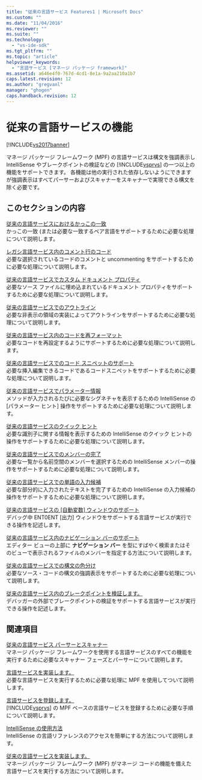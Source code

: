 ```yaml
---
title: "従来の言語サービス Features1 | Microsoft Docs"
ms.custom: ""
ms.date: "11/04/2016"
ms.reviewer: ""
ms.suite: ""
ms.technology: 
  - "vs-ide-sdk"
ms.tgt_pltfrm: ""
ms.topic: "article"
helpviewer_keywords: 
  - "言語サービス [マネージ パッケージ framework]"
ms.assetid: a646e4f0-767d-4cd1-8e1a-9a2aa210a1b7
caps.latest.revision: 12
ms.author: "gregvanl"
manager: "ghogen"
caps.handback.revision: 12
---
```

# 従来の言語サービスの機能
[!INCLUDE[vs2017banner](../../code-quality/includes/vs2017banner.md)]

マネージ パッケージ フレームワーク \(MPF\) の言語サービスは構文を強調表示しIntelliSense やブレークポイントの検証などの [!INCLUDE[vsprvs](../../code-quality/includes/vsprvs_md.md)] の一つ以上の機能をサポートできます。  各機能は他の実行された依存しないようにできますが強調表示はすべてパーサーおよびスキャナーをスキャナーで実現できる構文を除く必要です。  
  
## このセクションの内容  
 [従来の言語サービスにおけるかっこの一致](../../extensibility/internals/brace-matching-in-a-legacy-language-service.md)  
 かっこの一致 \(または必要な一致するペア言語をサポートするために必要な処理について説明します。  
  
 [レガシ言語サービス内のコメント行のコード](../../extensibility/internals/commenting-code-in-a-legacy-language-service.md)  
 必要な選択されているコードのコメントと uncommenting をサポートするために必要な処理について説明します。  
  
 [従来の言語サービスでカスタム ドキュメント プロパティ](../../extensibility/internals/custom-document-properties-in-a-legacy-language-service.md)  
 必要なソース ファイルに埋め込まれているドキュメント プロパティをサポートするために必要な処理について説明します。  
  
 [従来の言語サービスでのアウトライン](../../extensibility/internals/outlining-in-a-legacy-language-service.md)  
 必要な非表示の領域の実装によってアウトラインをサポートするために必要な処理について説明します。  
  
 [従来の言語サービス内のコードを再フォーマット](../../extensibility/internals/reformatting-code-in-a-legacy-language-service.md)  
 必要なコードを再設定するようにサポートするために必要な処理について説明します。  
  
 [従来の言語サービスでのコード スニペットのサポート](../../extensibility/internals/support-for-code-snippets-in-a-legacy-language-service.md)  
 必要な挿入編集できるコードであるコードスニペットをサポートするために必要な処理について説明します。  
  
 [従来の言語サービスでパラメーター情報](../../extensibility/internals/parameter-info-in-a-legacy-language-service2.md)  
 メソッドが入力されるたびに必要なシグネチャを表示するための IntelliSense の \[パラメーター ヒント\] 操作をサポートするために必要な処理について説明します。  
  
 [従来の言語サービスのクイック ヒント](../../extensibility/internals/quick-info-in-a-legacy-language-service.md)  
 必要な識別子に関する情報を表示するための IntelliSense のクイック ヒントの操作をサポートするために必要な処理について説明します。  
  
 [従来の言語サービスでのメンバーの完了](../../extensibility/internals/member-completion-in-a-legacy-language-service.md)  
 必要な一覧から名前空間のメンバーを選択するための IntelliSense メンバーの操作をサポートするために必要な処理について説明します。  
  
 [従来の言語サービスでの単語の入力候補](../../extensibility/internals/word-completion-in-a-legacy-language-service.md)  
 必要な部分的に入力されたテキストを完了するための IntelliSense の入力候補の操作をサポートするために必要な処理について説明します。  
  
 [従来の言語サービスの \[自動変数\] ウィンドウのサポート](../Topic/Support%20for%20the%20Autos%20Window%20in%20a%20Legacy%20Language%20Service.md)  
 デバッグ中 ENT0ENT \[出力\] ウィンドウをサポートする言語サービスが実行できる操作を記述します。  
  
 [従来の言語サービス内のナビゲーション バーのサポート](../../extensibility/internals/support-for-the-navigation-bar-in-a-legacy-language-service.md)  
 エディター ビューの上部に  **ナビゲーション バー**  を型にすばやく検索またはそのビューで表示されるファイルのメンバーを指定する方法について説明します。  
  
 [従来の言語サービスでの構文の色分け](../../extensibility/internals/syntax-colorizing-in-a-legacy-language-service.md)  
 必要なソース・コードの構文の強調表示をサポートするために必要な処理について説明します。  
  
 [従来の言語サービス内のブレークポイントを検証します。](../../extensibility/internals/validating-breakpoints-in-a-legacy-language-service.md)  
 デバッガーの外部でブレークポイントの検証をサポートする言語サービスが実行できる操作を記述します。  
  
## 関連項目  
 [従来の言語サービス パーサーとスキャナー](../../extensibility/internals/legacy-language-service-parser-and-scanner.md)  
 マネージ パッケージ フレームワークを使用する言語サービスのすべての機能を実行するために必要なスキャナー フェーズとパーサーについて説明します。  
  
 [言語サービスを実装します。](../../extensibility/internals/implementing-a-legacy-language-service2.md)  
 必要な言語サービスを実行するために必要な処理に MPF を使用してついて説明します。  
  
 [言語サービスを登録します。](../../extensibility/internals/registering-a-legacy-language-service1.md)  
 [!INCLUDE[vsprvs](../../code-quality/includes/vsprvs_md.md)] の MPF ベースの言語サービスを登録するために必要な手順について説明します。  
  
 [IntelliSense の使用方法](../../ide/using-intellisense.md)  
 IntelliSense の言語リファレンスのアクセスを簡単にする方法について説明します。  
  
 [従来の言語サービスを実装します。](../../extensibility/internals/implementing-a-legacy-language-service1.md)  
 マネージ パッケージ フレームワーク \(MPF\) がマネージ コードの機能を備えた言語サービスを実行する方法について説明します。